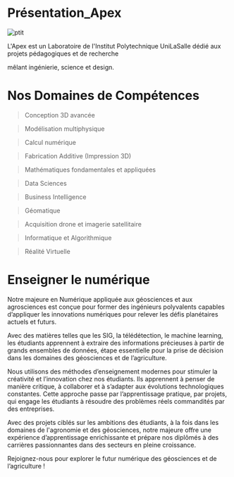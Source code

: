 # Présentation_Apex

![ptit](https://github.com/user-attachments/assets/965032d1-a475-42bf-8aff-b261abe77523)


L'Apex est un Laboratoire de l'Institut Polytechnique UniLaSalle dédié aux projets pédagogiques et de recherche

mêlant ingénierie, science et design.



# Nos Domaines de Compétences
> Conception 3D avancée

> Modélisation multiphysique

> Calcul numérique

> Fabrication Additive (Impression 3D)

> Mathématiques fondamentales et appliquées

> Data Sciences

> Business Intelligence

> Géomatique

> Acquisition drone et imagerie satellitaire

> Informatique et Algorithmique

> Réalité Virtuelle

# Enseigner le numérique

  Notre majeure en Numérique appliquée aux géosciences et aux agrosciences est conçue pour former des ingénieurs polyvalents capables d’appliquer les innovations numériques pour relever les défis planétaires actuels et futurs.

Avec des matières telles que les SIG, la télédétection, le machine learning, les étudiants apprennent à extraire des informations précieuses à partir de grands ensembles de données, étape essentielle pour la prise de décision dans les domaines des géosciences et de l’agriculture.

Nous utilisons des méthodes d’enseignement modernes pour stimuler la créativité et l’innovation chez nos étudiants. Ils apprennent à penser de manière critique, à collaborer et à s’adapter aux évolutions technologiques constantes. Cette approche passe par l’apprentissage pratique, par projets, qui engage les étudiants à résoudre des problèmes réels commandités par des entreprises.

Avec des projets ciblés sur les ambitions des étudiants, à la fois dans les domaines de l'agronomie et des géosciences, notre majeure offre une expérience d’apprentissage enrichissante et prépare nos diplômés à des carrières passionnantes dans des secteurs en pleine croissance. 

Rejoignez-nous pour explorer le futur numérique des géosciences et de l’agriculture !
